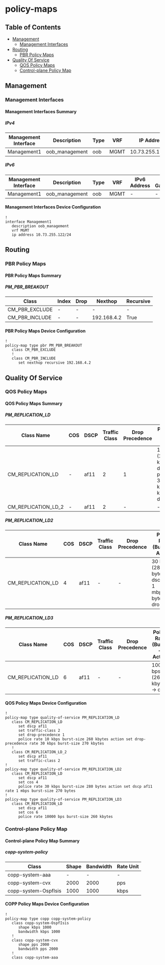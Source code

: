 # policy-maps

## Table of Contents

- [Management](#management)
  - [Management Interfaces](#management-interfaces)
- [Routing](#routing)
  - [PBR Policy Maps](#pbr-policy-maps)
- [Quality Of Service](#quality-of-service)
  - [QOS Policy Maps](#qos-policy-maps)
  - [Control-plane Policy Map](#control-plane-policy-map)

## Management

### Management Interfaces

#### Management Interfaces Summary

##### IPv4

| Management Interface | Description | Type | VRF | IP Address | Gateway |
| -------------------- | ----------- | ---- | --- | ---------- | ------- |
| Management1 | oob_management | oob | MGMT | 10.73.255.122/24 | 10.73.255.2 |

##### IPv6

| Management Interface | Description | Type | VRF | IPv6 Address | IPv6 Gateway |
| -------------------- | ----------- | ---- | --- | ------------ | ------------ |
| Management1 | oob_management | oob | MGMT | - | - |

#### Management Interfaces Device Configuration

```eos
!
interface Management1
   description oob_management
   vrf MGMT
   ip address 10.73.255.122/24
```

## Routing

### PBR Policy Maps

#### PBR Policy Maps Summary

##### PM_PBR_BREAKOUT

| Class | Index | Drop | Nexthop | Recursive |
| ----- | ----- | ---- | ------- | --------- |
| CM_PBR_EXCLUDE | - | - | - | - |
| CM_PBR_INCLUDE | - | - | 192.168.4.2 | True |

#### PBR Policy Maps Device Configuration

```eos
!
policy-map type pbr PM_PBR_BREAKOUT
   class CM_PBR_EXCLUDE
   !
   class CM_PBR_INCLUDE
      set nexthop recursive 192.168.4.2
```

## Quality Of Service

### QOS Policy Maps

#### QOS Policy Maps Summary

##### PM_REPLICATION_LD

| Class Name | COS | DSCP | Traffic Class | Drop Precedence | Police Rate (Burst) -> Action |
| ---------- | --- | -----| ------------- | --------------- | ----------------------------- |
| CM_REPLICATION_LD | - | af11 | 2 | 1 | 10 kbps (260 kbytes) -> drop-precedence<br> 30 kbps(270 kbytes) -> drop |
| CM_REPLICATION_LD_2 | - | af11 | 2 | - | - |

##### PM_REPLICATION_LD2

| Class Name | COS | DSCP | Traffic Class | Drop Precedence | Police Rate (Burst) -> Action |
| ---------- | --- | -----| ------------- | --------------- | ----------------------------- |
| CM_REPLICATION_LD | 4 | af11 | - | - | 30 kbps (280 bytes) -> dscp<br> 1 mbps(270 bytes) -> drop |

##### PM_REPLICATION_LD3

| Class Name | COS | DSCP | Traffic Class | Drop Precedence | Police Rate (Burst) -> Action |
| ---------- | --- | -----| ------------- | --------------- | ----------------------------- |
| CM_REPLICATION_LD | 6 | af11 | - | - | 10000 bps (260 kbytes) -> drop |

#### QOS Policy Maps Device Configuration

```eos
!
policy-map type quality-of-service PM_REPLICATION_LD
   class CM_REPLICATION_LD
      set dscp af11
      set traffic-class 2
      set drop-precedence 1
      police rate 10 kbps burst-size 260 kbytes action set drop-precedence rate 30 kbps burst-size 270 kbytes
   !
   class CM_REPLICATION_LD_2
      set dscp af11
      set traffic-class 2
!
policy-map type quality-of-service PM_REPLICATION_LD2
   class CM_REPLICATION_LD
      set dscp af11
      set cos 4
      police rate 30 kbps burst-size 280 bytes action set dscp af11 rate 1 mbps burst-size 270 bytes
!
policy-map type quality-of-service PM_REPLICATION_LD3
   class CM_REPLICATION_LD
      set dscp af11
      set cos 6
      police rate 10000 bps burst-size 260 kbytes
```

### Control-plane Policy Map

#### Control-plane Policy Map Summary

##### copp-system-policy

| Class | Shape | Bandwidth | Rate Unit |
| ----- | ----- | --------- | --------- |
| copp-system-aaa | - | - | - |
| copp-system-cvx | 2000 | 2000 | pps |
| copp-system-OspfIsis | 1000 | 1000 | kbps |

#### COPP Policy Maps Device Configuration

```eos
!
policy-map type copp copp-system-policy
   class copp-system-OspfIsis
      shape kbps 1000
      bandwidth kbps 1000
   !
   class copp-system-cvx
      shape pps 2000
      bandwidth pps 2000
   !
   class copp-system-aaa
```
